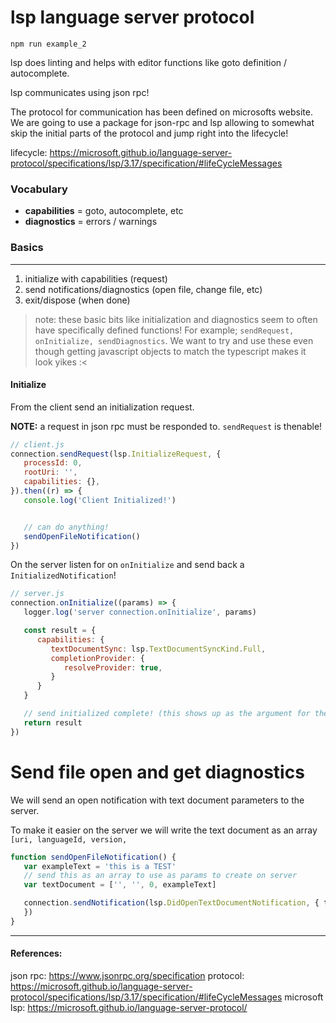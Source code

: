 # lsp language server protocol
```shell
npm run example_2
```

lsp does linting and helps with editor functions like goto definition / autocomplete.

lsp communicates using json rpc!

The protocol for communication has been defined on microsofts website. We are going to use a package for json-rpc and lsp allowing to somewhat skip the initial parts of the protocol and jump right into the lifecycle!

lifecycle: https://microsoft.github.io/language-server-protocol/specifications/lsp/3.17/specification/#lifeCycleMessages

### Vocabulary

- **capabilities** = goto, autocomplete, etc
- **diagnostics** = errors / warnings 

### Basics
------

1. initialize with capabilities (request)
3. send notifications/diagnostics (open file, change file, etc)
4. exit/dispose (when done)


> note: these basic bits like initialization and diagnostics seem to often have specifically defined functions! For example; `sendRequest, onInitialize, sendDiagnostics`. We want to try and use these even though getting javascript objects to match the typescript makes it look yikes :< 

#### Initialize

From the client send an initialization request. 

**NOTE:** a request in json rpc must be responded to. `sendRequest` is thenable!

```js
// client.js
connection.sendRequest(lsp.InitializeRequest, {
   processId: 0,
   rootUri: '',
   capabilities: {},
}).then((r) => {
   console.log('Client Initialized!')


   // can do anything!
   sendOpenFileNotification() 
})
```


On the server listen for on `onInitialize` and send back a `InitializedNotification`!

```js
// server.js
connection.onInitialize((params) => {
   logger.log('server connection.onInitialize', params)

   const result = {
      capabilities: {
         textDocumentSync: lsp.TextDocumentSyncKind.Full,
         completionProvider: {
            resolveProvider: true,
         }
      }
   }

   // send initialized complete! (this shows up as the argument for then)
   return result
})
```


# Send file open and get diagnostics
We will send an open notification with text document parameters to the server.

To make it easier on the server we will write the text document as an array `[uri, languageId, version, `
```js
function sendOpenFileNotification() {
   var exampleText = 'this is a TEST'
   // send this as an array to use as params to create on server
   var textDocument = ['', '', 0, exampleText] 

   connection.sendNotification(lsp.DidOpenTextDocumentNotification, { textDocument 
   })
}
```

---

#### References:

json rpc: https://www.jsonrpc.org/specification
protocol: https://microsoft.github.io/language-server-protocol/specifications/lsp/3.17/specification/#lifeCycleMessages
microsoft lsp: https://microsoft.github.io/language-server-protocol/